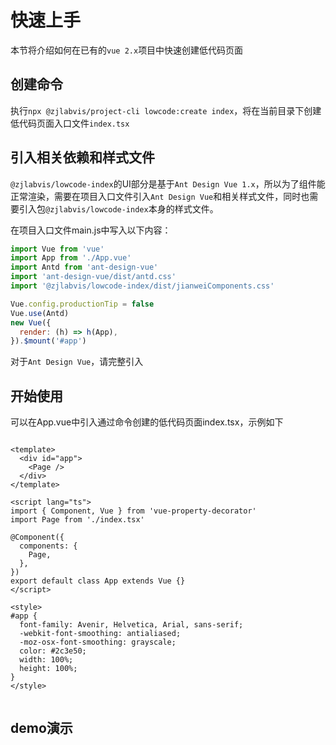 # 快速上手

本节将介绍如何在已有的`vue 2.x`项目中快速创建低代码页面

## 创建命令

执行`npx @zjlabvis/project-cli lowcode:create index`，将在当前目录下创建低代码页面入口文件`index.tsx`

## 引入相关依赖和样式文件

`@zjlabvis/lowcode-index`的UI部分是基于`Ant Design Vue 1.x`，所以为了组件能正常渲染，需要在项目入口文件引入`Ant Design Vue`和相关样式文件，同时也需要引入包`@zjlabvis/lowcode-index`本身的样式文件。

在项目入口文件main.js中写入以下内容：

```javascript
import Vue from 'vue'
import App from './App.vue'
import Antd from 'ant-design-vue'
import 'ant-design-vue/dist/antd.css'
import '@zjlabvis/lowcode-index/dist/jianweiComponents.css'

Vue.config.productionTip = false
Vue.use(Antd)
new Vue({
  render: (h) => h(App),
}).$mount('#app')

```

对于`Ant Design Vue`，请完整引入

## 开始使用

可以在App.vue中引入通过命令创建的低代码页面index.tsx，示例如下

```vue

<template>
  <div id="app">
    <Page />
  </div>
</template>

<script lang="ts">
import { Component, Vue } from 'vue-property-decorator'
import Page from './index.tsx'

@Component({
  components: {
    Page,
  },
})
export default class App extends Vue {}
</script>

<style>
#app {
  font-family: Avenir, Helvetica, Arial, sans-serif;
  -webkit-font-smoothing: antialiased;
  -moz-osx-font-smoothing: grayscale;
  color: #2c3e50;
  width: 100%;
  height: 100%;
}
</style>


```

## demo演示

<ClientOnly>
  <LowcodePageDemo />
</ClientOnly> 
